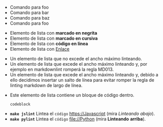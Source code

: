 - Comando para foo
- Comando para bar
- Comando para baz
- Comando para foo

+ Elemento de lista con **marcado en negrita**
+ Elemento de lista con **marcado en cursiva**
+ Elemento de lista con **código en línea**
+ Elemento de lista con [Enlace](https://to-nowhere.com)

- Un elemento de lista que no excede el ancho máximo linteando.
- Un elemento de lista que excede el ancho máximo linteando y, por ejemplo en
markdownlint romperá la regla MD013.
- Un elemento de lista que excede el ancho máximo linteando y, debido a ello
decidimos insertar un salto de línea para evitar romper la regla de linting
markdown de largo de línea.

+ Este elemento de lista contiene un bloque de código dentro.
   ```
   codeblock
   ```

- **`make jslint`** Lintea el `código` <https://Javascript> (mira *Linteando*
*abajo*).
- **`make pylint`** Lintea el `código` <file://Python> (mira **Linteando**
**arriba**).
